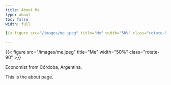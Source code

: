 ```yaml
---
title: About Me
type: about
toc: false
width: full

{{< figure src="/images/me.jpeg" title="Me" width="50%" class="rotate-90" >}}

---
```



{{< figure src="/images/me.jpeg" title="Me" width="50%" class="rotate-90" >}}


<!-- ![me](/images/me.jpeg){: .custom-img } -->

Economist from Córdoba, Argentina.

This is the about page.
